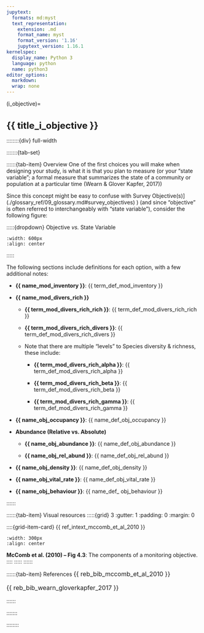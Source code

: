 ```yaml
---
jupytext:
  formats: md:myst
  text_representation:
    extension: .md
    format_name: myst
    format_version: '1.16'
    jupytext_version: 1.16.1
kernelspec:
  display_name: Python 3
  language: python
  name: python3
editor_options: 
  markdown: 
  wrap: none
---
```

<style>
  h1 {
    font-size: 1.5rem;font-weight: bold;
  }
</style>
(i_objective)=
# {{ title_i_objective }}

::::::::{div} full-width

:::::::{tab-set}

::::::{tab-item} Overview
One of the first choices you will make when designing your study, is what it is that you plan to measure (or your “state variable”; a formal measure that summarizes the state of a community or population at a particular time (Wearn & Glover Kapfer, 2017))

Since this concept might be easy to confuse with Survey Objective(s)](./glossary_ref/09_glossary.md#survey_objectives)
) (and since “objective” is often referred to interchangeably with “state variable”), consider the following figure:

:::::{dropdown} Objective *vs.* State Variable

```{figure} ../03_images/03_image_files/00_FIG_obj_state_var.png
:width: 600px
:align: center
```

:::::

The following sections include definitions for each option, with a few additional notes:

- **{{ name_mod_inventory }}**: {{ term_def_mod_inventory }}

- **{{ name_mod_divers_rich }}**

    - **{{ term_mod_divers_rich_rich }}**: {{ term_def_mod_divers_rich_rich }}

    - **{{ term_mod_divers_rich_divers }}**: {{ term_def_mod_divers_rich_divers }}

    - Note that there are multiple “levels” to Species diversity & richness, these include:

        -   **{{ term_mod_divers_rich_alpha }}**: {{ term_def_mod_divers_rich_alpha }}

        -   **{{ term_mod_divers_rich_beta }}**: {{ term_def_mod_divers_rich_beta }}

        -   **{{ term_mod_divers_rich_gamma }}**: {{ term_def_mod_divers_rich_gamma }}

- **{{ name_obj_occupancy  }}**: {{ name_def_obj_occupancy }}

- **Abundance (Relative vs. Absolute)**

    - **{{ name_obj_abundance }}**: {{ name_def_obj_abundance }}
  
    - **{{ name_obj_rel_abund }}**: {{ name_def_obj_rel_abund }}

- **{{ name_obj_density }}**: {{ name_def_obj_density }}

- **{{ name_obj_vital_rate }}**: {{ name_def_obj_vital_rate }}

- **{{ name_obj_behaviour }}**: {{ name_def_ obj_behaviour }}

::::::

::::::{tab-item} Visual resources
:::::{grid} 3
:gutter: 1
:padding: 0
:margin: 0

::::{grid-item-card} {{ ref_intext_mccomb_et_al_2010 }}
```{figure} ../03_images/03_image_files/mccomb_et_al_2010_fig4_3_clipped.png
:width: 300px
:align: center
```

**McComb et al. (2010) – Fig 4.3**: The components of a monitoring objective.
::::
:::::
::::::

::::::{tab-item} References
<font size="3">
{{ reb_bib_mccomb_et_al_2010 }}

{{ reb_bib_wearn_gloverkapfer_2017 }}

</font>
::::::

:::::::

::::::::